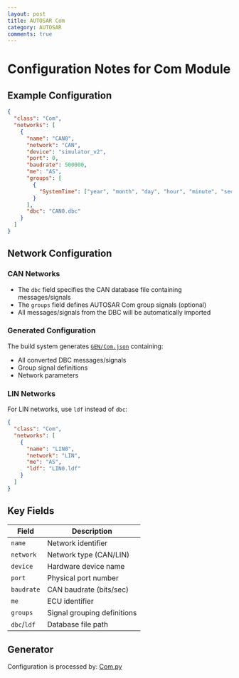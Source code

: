```yaml
---
layout: post
title: AUTOSAR Com
category: AUTOSAR
comments: true
---
```


# Configuration Notes for Com Module

## Example Configuration

```json
{
  "class": "Com",
  "networks": [
    {
      "name": "CAN0",
      "network": "CAN",
      "device": "simulator_v2",
      "port": 0,
      "baudrate": 500000,
      "me": "AS",
      "groups": [
        {
          "SystemTime": ["year", "month", "day", "hour", "minute", "second"]
        }
      ],
      "dbc": "CAN0.dbc"
    }
  ]
}
```

## Network Configuration

### CAN Networks
- The `dbc` field specifies the CAN database file containing messages/signals
- The `groups` field defines AUTOSAR Com group signals (optional)
- All messages/signals from the DBC will be automatically imported

### Generated Configuration
The build system generates [`GEN/Com.json`](../../app/app/config/Com/GEN/Com.json) containing:
- All converted DBC messages/signals
- Group signal definitions
- Network parameters

### LIN Networks
For LIN networks, use `ldf` instead of `dbc`:

```json
{
  "class": "Com",
  "networks": [
    {
      "name": "LIN0",
      "network": "LIN",
      "me": "AS",
      "ldf": "LIN0.ldf"
    }
  ]
}
```

## Key Fields

| Field | Description |
|-------|-------------|
| `name` | Network identifier |
| `network` | Network type (CAN/LIN) |
| `device` | Hardware device name |
| `port` | Physical port number |
| `baudrate` | CAN baudrate (bits/sec) |
| `me` | ECU identifier |
| `groups` | Signal grouping definitions |
| `dbc`/`ldf` | Database file path |

## Generator

Configuration is processed by: [Com.py](../../tools/generator/Com.py)